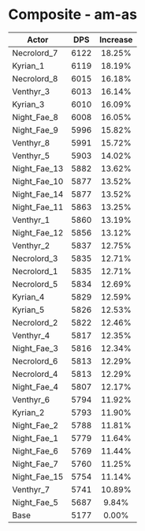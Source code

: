 # Composite - am-as
| Actor | DPS | Increase |
|---|:---:|:---:|
|Necrolord_7|6122|18.25%|
|Kyrian_1|6119|18.19%|
|Necrolord_8|6015|16.18%|
|Venthyr_3|6013|16.14%|
|Kyrian_3|6010|16.09%|
|Night_Fae_8|6008|16.05%|
|Night_Fae_9|5996|15.82%|
|Venthyr_8|5991|15.72%|
|Venthyr_5|5903|14.02%|
|Night_Fae_13|5882|13.62%|
|Night_Fae_10|5877|13.52%|
|Night_Fae_14|5877|13.52%|
|Night_Fae_11|5863|13.25%|
|Venthyr_1|5860|13.19%|
|Night_Fae_12|5856|13.12%|
|Venthyr_2|5837|12.75%|
|Necrolord_3|5835|12.71%|
|Necrolord_1|5835|12.71%|
|Necrolord_5|5834|12.69%|
|Kyrian_4|5829|12.59%|
|Kyrian_5|5826|12.53%|
|Necrolord_2|5822|12.46%|
|Venthyr_4|5817|12.35%|
|Night_Fae_3|5816|12.34%|
|Necrolord_6|5813|12.29%|
|Necrolord_4|5813|12.29%|
|Night_Fae_4|5807|12.17%|
|Venthyr_6|5794|11.92%|
|Kyrian_2|5793|11.90%|
|Night_Fae_2|5788|11.81%|
|Night_Fae_1|5779|11.64%|
|Night_Fae_6|5769|11.44%|
|Night_Fae_7|5760|11.25%|
|Night_Fae_15|5754|11.14%|
|Venthyr_7|5741|10.89%|
|Night_Fae_5|5687|9.84%|
|Base|5177|0.00%|
